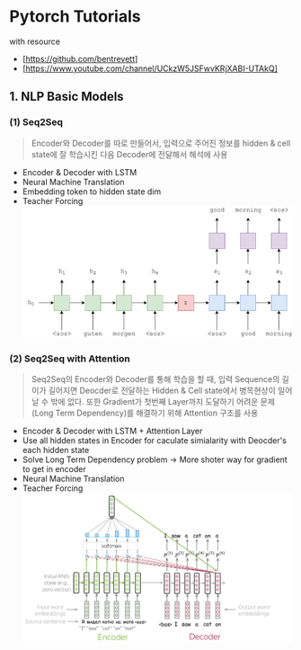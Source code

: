 

# Pytorch Tutorials

with resource

- [https://github.com/bentrevett]
- [https://www.youtube.com/channel/UCkzW5JSFwvKRjXABI-UTAkQ]





## 1. NLP Basic Models

### (1) Seq2Seq
> Encoder와 Decoder를 따로 만들어서, 입력으로 주어진 정보를 hidden & cell state에 잘 학습시킨 다음 Decoder에 전달해서 해석에 사용
 - Encoder & Decoder with LSTM
 - Neural Machine Translation
 - Embedding token to hidden state dim
 - Teacher Forcing
![Seq2Seq](./docs/seq2seq.png)



### (2) Seq2Seq with Attention
> Seq2Seq의 Encoder와 Decoder를 통해 학습을 할 때, 입력 Sequence의 길이가 길어지면 Deocder로 전달하는 Hidden & Cell state에서 병목현상이 일어날 수 밖에 없다. 또한 Gradient가 첫번째 Layer까지 도달하기 어려운 문제 (Long Term Dependency)를 해결하기 위해 Attention 구조를 사용
 - Encoder & Decoder with LSTM + Attention Layer
 - Use all hidden states in Encoder for caculate simialarity with Deocder's each hidden state
 - Solve Long Term Dependency problem -> More shoter way for gradient to get in encoder
 - Neural Machine Translation
 - Teacher Forcing
![Seq2Seq with Attention](./docs/seq2seqwithAttention.png)